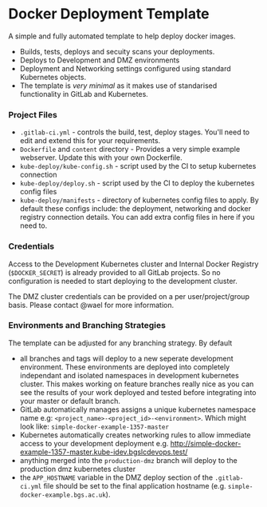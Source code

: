 # Docker Deployment Template

A simple and fully automated template to help deploy docker images.

- Builds, tests, deploys and secuity scans your deployments.
- Deploys to Development and DMZ environments
- Deployment and Networking settings configured using standard Kubernetes objects.
- The template is *very minimal* as it makes use of standarised functionality in GitLab and Kubernetes.

### Project Files

- `.gitlab-ci.yml` - controls the build, test, deploy stages. You'll need to edit and extend this for your requirements.
- `Dockerfile` and `content` directory - Provides a very simple example webserver. Update this with your own Dockerfile.
- `kube-deploy/kube-config.sh` - script used by the CI to setup kubernetes connection
- `kube-deploy/deploy.sh` - script used by the CI to deploy the kubernetes config files
- `kube-deploy/manifests` - directory of kubernetes config files to apply. By default these configs include: the deployment, networking and docker registry connection details. You can add extra config files in here if you need to.

### Credentials

Access to the Development Kubernetes cluster and Internal Docker Registry (`$DOCKER_SECRET`) is already provided to all GitLab projects. So no configuration is needed to start deploying to the development cluster.

The DMZ cluster credentials can be provided on a per user/project/group basis. Please contact @wael for more information.

### Environments and Branching Strategies

The template can be adjusted for any branching strategy. By default
- all branches and tags will deploy to a new seperate development environment. These environments are deployed into completely independant and isolated namespaces in development kubernetes cluster. This makes working on feature branches really nice as you can see the results of your work deployed and tested before integrating into your master or default branch.
- GitLab automatically manages assigns a unique kubernetes namespace name e.g: `<project_name>-<project_id>-<environment>`. Which might look like: `simple-docker-example-1357-master`
- Kubernetes automatically creates networking rules to allow immediate access to your development deployment e.g.
http://simple-docker-example-1357-master.kube-idev.bgslcdevops.test/
- anything merged into the `production-dmz` branch will deploy to the production dmz kubernetes cluster
- the `APP_HOSTNAME` variable in the DMZ deploy section of the `.gitlab-ci.yml` file should be set to the final application hostname (e.g. `simple-docker-example.bgs.ac.uk`).
